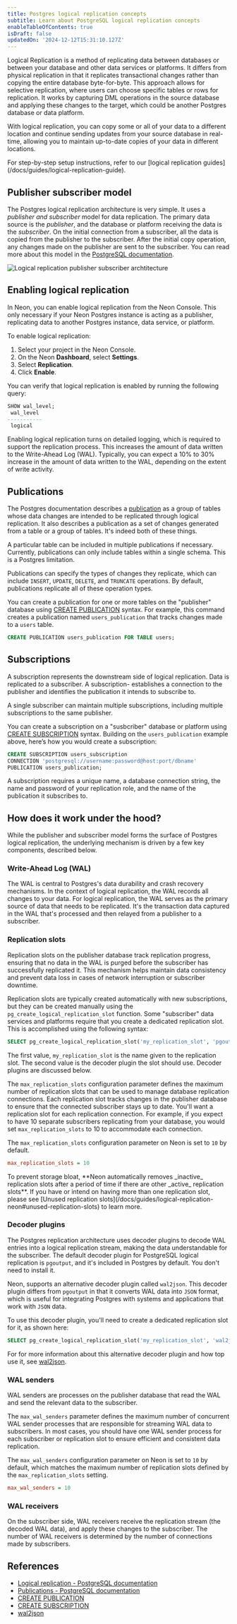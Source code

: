 ```yaml
---
title: Postgres logical replication concepts
subtitle: Learn about PostgreSQL logical replication concepts
enableTableOfContents: true
isDraft: false
updatedOn: '2024-12-12T15:31:10.127Z'
---
```


<LRBeta/>

Logical Replication is a method of replicating data between databases or between your database and other data services or platforms. It differs from physical replication in that it replicates transactional changes rather than copying the entire database byte-for-byte. This approach allows for selective replication, where users can choose specific tables or rows for replication. It works by capturing DML operations in the source database and applying these changes to the target, which could be another Postgres database or data platform.

With logical replication, you can copy some or all of your data to a different location and continue sending updates from your source database in real-time, allowing you to maintain up-to-date copies of your data in different locations.

<Admonition type="note">
For step-by-step setup instructions, refer to our [logical replication guides](/docs/guides/logical-replication-guide).
</Admonition>

## Publisher subscriber model

The Postgres logical replication architecture is very simple. It uses a _publisher and subscriber_ model for data replication. The primary data source is the _publisher_, and the database or platform receiving the data is the _subscriber_. On the initial connection from a subscriber, all the data is copied from the publisher to the subscriber. After the initial copy operation, any changes made on the publisher are sent to the subscriber. You can read more about this model in the [PostgreSQL documentation](https://www.postgresql.org/docs/current/logical-replication.html).

![Logical replication publisher subscriber archtitecture](/docs/guides/logical_replication_model.jpg)

## Enabling logical replication

In Neon, you can enable logical replication from the Neon Console. This only necessary if your Neon Postgres instance is acting as a publisher, replicating data to another Postgres instance, data service, or platform.

To enable logical replication:

1. Select your project in the Neon Console.
2. On the Neon **Dashboard**, select **Settings**.
3. Select **Replication**.
4. Click **Enable**.

You can verify that logical replication is enabled by running the following query:

```sql
SHOW wal_level;
 wal_level
-----------
 logical
```

Enabling logical replication turns on detailed logging, which is required to support the replication process. This increases the amount of data written to the Write-Ahead Log (WAL). Typically, you can expect a 10% to 30% increase in the amount of data written to the WAL, depending on the extent of write activity.

## Publications

The Postgres documentation describes a [publication](https://www.postgresql.org/docs/current/logical-replication-publication.html) as a group of tables whose data changes are intended to be replicated through logical replication. It also describes a publication as a set of changes generated from a table or a group of tables. It's indeed both of these things.

A particular table can be included in multiple publications if necessary. Currently, publications can only include tables within a single schema. This is a Postgres limitation.

Publications can specify the types of changes they replicate, which can include `INSERT`, `UPDATE`, `DELETE`, and `TRUNCATE` operations. By default, publications replicate all of these operation types.

You can create a publication for one or more tables on the "publisher" database using [CREATE PUBLICATION](https://www.postgresql.org/docs/current/sql-createpublication.html) syntax. For example, this command creates a publication named `users_publication` that tracks changes made to a `users` table.

```sql
CREATE PUBLICATION users_publication FOR TABLE users;
```

## Subscriptions

A subscription represents the downstream side of logical replication. Data is replicated _to_ a subscriber. A subscription- establishes a connection to the publisher and identifies the publication it intends to subscribe to.

A single subscriber can maintain multiple subscriptions, including multiple subscriptions to the same publisher.

You can create a subscription on a "susbcriber" database or platform using [CREATE SUBSCRIPTION](https://www.postgresql.org/docs/current/sql-createsubscription.html) syntax. Building on the `users_publication` example above, here’s how you would create a subscription:

```sql
CREATE SUBSCRIPTION users_subscription
CONNECTION 'postgresql://username:password@host:port/dbname'
PUBLICATION users_publication;
```

A subscription requires a unique name, a database connection string, the name and password of your replication role, and the name of the publication it subscribes to.

## How does it work under the hood?

While the publisher and subscriber model forms the surface of Postgres logical replication, the underlying mechanism is driven by a few key components, described below.

### Write-Ahead Log (WAL)

The WAL is central to Postgres's data durability and crash recovery mechanisms. In the context of logical replication, the WAL records all changes to your data. For logical replication, the WAL serves as the primary source of data that needs to be replicated. It's the transaction data captured in the WAL that's processed and then relayed from a publisher to a subscriber.

### Replication slots

Replication slots on the publisher database track replication progress, ensuring that no data in the WAL is purged before the subscriber has successfully replicated it. This mechanism helps maintain data consistency and prevent data loss in cases of network interruption or subscriber downtime.

Replication slots are typically created automatically with new subscriptions, but they can be created manually using the `pg_create_logical_replication_slot` function. Some "subscriber" data services and platforms require that you create a dedicated replication slot. This is accomplished using the following syntax:

```sql
SELECT pg_create_logical_replication_slot('my_replication_slot', 'pgoutput');
```

The first value, `my_replication_slot` is the name given to the replication slot. The second value is the decoder plugin the slot should use. Decoder plugins are discussed below.

The `max_replication_slots` configuration parameter defines the maximum number of replication slots that can be used to manage database replication connections. Each replication slot tracks changes in the publisher database to ensure that the connected subscriber stays up to date. You'll want a replication slot for each replication connection. For example, if you expect to have 10 separate subscribers replicating from your database, you would set `max_replication_slots` to 10 to accommodate each connection.

The `max_replication_slots` configuration parameter on Neon is set to `10` by default.

```ini
max_replication_slots = 10
```

<Admonition type="important">
To prevent storage bloat, **Neon automatically removes _inactive_ replication slots after a period of time if there are other _active_ replication slots**. If you have or intend on having more than one replication slot, please see [Unused replication slots](/docs/guides/logical-replication-neon#unused-replication-slots) to learn more.
</Admonition>

### Decoder plugins

The Postgres replication architecture uses decoder plugins to decode WAL entries into a logical replication stream, making the data understandable for the subscriber. The default decoder plugin for PostgreSQL logical replication is `pgoutput`, and it's included in Postgres by default. You don't need to install it.

Neon, supports an alternative decoder plugin called `wal2json`. This decoder plugin differs from `pgoutput` in that it converts WAL data into `JSON` format, which is useful for integrating Postgres with systems and applications that work with `JSON` data.

To use this decoder plugin, you'll need to create a dedicated replication slot for it, as shown here:

```sql
SELECT pg_create_logical_replication_slot('my_replication_slot', 'wal2json');
```

For for more information about this alternative decoder plugin and how top use it, see [wal2json](https://github.com/eulerto/wal2json).

### WAL senders

WAL senders are processes on the publisher database that read the WAL and send the relevant data to the subscriber.

The `max_wal_senders` parameter defines the maximum number of concurrent WAL sender processes that are responsible for streaming WAL data to subscribers. In most cases, you should have one WAL sender process for each subscriber or replication slot to ensure efficient and consistent data replication.

The `max_wal_senders` configuration parameter on Neon is set to `10` by default, which matches the maximum number of replication slots defined by the `max_replication_slots` setting.

```ini
max_wal_senders = 10
```

### WAL receivers

On the subscriber side, WAL receivers receive the replication stream (the decoded WAL data), and apply these changes to the subscriber. The number of WAL receivers is determined by the number of connections made by subscribers.

## References

- [Logical replication - PostgreSQL documentation](https://www.postgresql.org/docs/current/logical-replication.html)
- [Publications - PostgreSQL documentation](https://www.postgresql.org/docs/current/logical-replication-publication.html)
- [CREATE PUBLICATION](https://www.postgresql.org/docs/current/sql-createpublication.html)
- [CREATE SUBSCRIPTION](https://www.postgresql.org/docs/current/sql-createsubscription.html)
- [wal2json](https://github.com/eulerto/wal2json)

<NeedHelp/>
